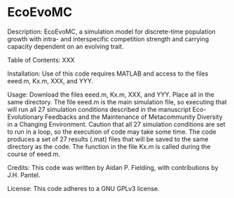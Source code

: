 # EcoEvoMC

Description: EcoEvoMC, a simulation model for discrete-time population growth with intra- and interspecific competition strength and carrying capacity dependent on an evolving trait.

Table of Contents: XXX

Installation: Use of this code requires MATLAB and access to the files eeed.m, Kx.m, XXX, and YYY.

Usage: Download the files eeed.m, Kx.m, XXX, and YYY. Place all in the same directory. The file eeed.m is the main simulation file, so executing that will run all 27 simulation conditions described in the manuscript Eco-Evolutionary Feedbacks and the Maintenance of Metacommunity Diversity in a Changing Environment. Caution that all 27 simulation conditions are set to run in a loop, so the execution of code may take some time. The code produces a set of 27 results (.mat) files that will be saved to the same directory as the code. The function in the file Kx.m is called during the course of eeed.m.

Credits: This code was written by Aidan P. Fielding, with contributions by J.H. Pantel.

License: This code adheres to a GNU GPLv3 license.
